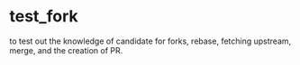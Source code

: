 # test_fork
to test out the knowledge of candidate for forks, rebase, fetching upstream, merge, and the creation of PR.

